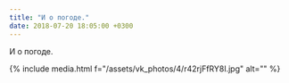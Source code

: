 ```yaml
---
title: "И о погоде."
date: 2018-07-20 18:05:00 +0300
---
```


И о погоде.

{% include media.html f="/assets/vk_photos/4/r42rjFfRY8I.jpg" alt="" %}
